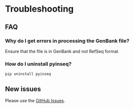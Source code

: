 # Troubleshooting

## FAQ

### Why do I get errors in processing the GenBank file?

Ensure that the file is in GenBank and not RefSeq format.

### How do I uninstall pyinseq?

```pip uninstall pyinseq```

## New issues

Please use the [GitHub Issues](https://github.com/mjmlab/pyinseq/issues).
